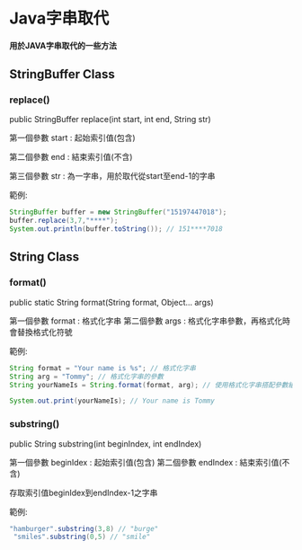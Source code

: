 # Java字串取代
#### 用於JAVA字串取代的一些方法
## StringBuffer Class
### replace()

public StringBuffer replace(int start, int end, String str)

第一個參數 start : 起始索引值(包含)

第二個參數 end   : 結束索引值(不含)

第三個參數 str   : 為一字串，用於取代從start至end-1的字串

範例:
```JAVA  
StringBuffer buffer = new StringBuffer("15197447018");
buffer.replace(3,7,"****"); 
System.out.println(buffer.toString()); // 151****7018
```

## String Class
### format() 
  
public static String format(String format, Object... args)

第一個參數 format : 格式化字串
第二個參數 args   : 格式化字串參數，再格式化時會替換格式化符號

範例:
```JAVA
String format = "Your name is %s"; // 格式化字串
String arg = "Tommy"; // 格式化字串的參數
String yourNameIs = String.format(format, arg); // 使用格式化字串搭配參數組成格式化的字串

System.out.print(yourNameIs); // Your name is Tommy
```


### substring()

public String substring(int beginIndex, int endIndex)

第一個參數 beginIdex : 起始索引值(包含)
第二個參數 endIndex  : 結束索引值(不含)

存取索引值beginIdex到endIndex-1之字串

範例:
```JAVA
"hamburger".substring(3,8) // "burge"
 "smiles".substring(0,5) // "smile"
```

